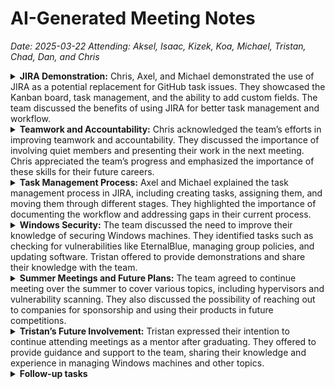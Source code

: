 <!-- markdownlint-disable MD033 -->

# AI-Generated Meeting Notes

*Date: 2025-03-22*
*Attending: Aksel, Isaac, Kizek, Koa, Michael, Tristan, Chad, Dan, and Chris*

<details>
<summary><b>JIRA Demonstration:</b>
Chris, Axel, and Michael demonstrated the use of JIRA as a potential replacement for GitHub task issues. They showcased the Kanban board, task management, and the ability to add custom fields. The team discussed the benefits of using JIRA for better task management and workflow.

</summary>
<span style="color:#8b8b8b">

* **Kanban Board:** Michael demonstrated the Kanban board in JIRA, explaining how tasks can be moved through different stages such as 'In Process', 'Verification', and 'Documentation'. This visual representation helps in tracking the progress of tasks efficiently.
* **Task Creation:** Michael created a task on the Kanban board, assigning it to Axel. He explained the process of describing the task, setting its priority, and assigning it to a team member. This ensures clear task delegation and accountability.
* **Custom Fields:** Michael highlighted the ability to add custom fields to tasks in JIRA, such as due dates and additional properties. This feature allows for more detailed task management and better tracking of task requirements.
* **Task Verification:** The team discussed the importance of task verification, where a task is reviewed by another team member before being marked as complete. This step ensures the quality and accuracy of the work done.
* **Workflow Documentation:** Axel mentioned the need to document the workflow in JIRA, including the steps involved in task management and the tools used. This documentation helps in maintaining consistency and clarity in the team's processes.

</span>
</details>

<details>
<summary><b>Teamwork and Accountability:</b> Chris acknowledged the team’s efforts in improving teamwork and accountability. They discussed the importance of involving quiet members and presenting their work in the next meeting. Chris appreciated the team’s progress and emphasized the importance of these skills for their future careers.
</summary>

<span style="color:#8b8b8b">

* **Team Involvement:** Chris emphasized the importance of involving quieter team members in discussions and tasks. This approach helps in ensuring that all team members are engaged and contributing to the team's success.
* **Presentation of Work:** Chris highlighted the need for team members to present their work in the next meeting. This practice promotes accountability and allows for feedback and improvement. <><>

</span>
</details>

<details>
<summary><b>Task Management Process:</b> Axel and Michael explained the task management process in JIRA, including creating tasks, assigning them, and moving them through different stages. They highlighted the importance of documenting the workflow and addressing gaps in their current process.
</summary>
<span style="color:#8b8b8b">

* **Task Assignment:** Axel and Michael discussed the process of assigning tasks to team members in JIRA. This step ensures that each task has a responsible person, promoting accountability and clear delegation of work.
* **Stage Movement:** Tasks in JIRA can be moved through different stages such as 'In Process', 'Verification', and 'Documentation'. This movement helps in tracking the progress and status of each task.
* **Workflow Gaps:** The team identified gaps in their current task management process and discussed how JIRA can help address these gaps. This includes better tracking of task progress and ensuring that all tasks are verified and documented properly.
* **Documentation:** Axel mentioned the importance of documenting the workflow in JIRA. This documentation helps in maintaining consistency and clarity in the team's processes, ensuring that everyone is on the same page.

</span>
</details>

<details>
<summary><b>Windows Security:</b> The team discussed the need to improve their knowledge of securing Windows machines. They identified tasks such as checking for vulnerabilities like EternalBlue, managing group policies, and updating software. Tristan offered to provide demonstrations and share their knowledge with the team.

</summary>
<span style="color:#8b8b8b">

* **Vulnerability Checking:** The team discussed the importance of checking for vulnerabilities like EternalBlue on Windows machines. Tristan offered to demonstrate how to identify and mitigate such vulnerabilities.
* **Group Policy Management:** Managing group policies was identified as a crucial task for securing Windows machines. Tristan will provide guidance on how to effectively manage group policies to enhance security.
* **Software Updates:** Updating software regularly is essential for maintaining security. The team discussed the need to ensure that all software on Windows machines is up-to-date to prevent vulnerabilities.
* **Demonstrations:** Tristan offered to provide demonstrations on various aspects of Windows security, including vulnerability checking, group policy management, and software updates. These demonstrations will help the team improve their knowledge and skills in securing Windows machines.

</span>
</details>

<details>
<summary><b>Summer Meetings and Future Plans:</b> The team agreed to continue meeting over the summer to cover various topics, including hypervisors and vulnerability scanning. They also discussed the possibility of reaching out to companies for sponsorship and using their products in future competitions.
</summary>

<span style="color:#8b8b8b">

* **Summer Meetings:** The team agreed to hold meetings over the summer to cover important topics such as hypervisors and vulnerability scanning. These meetings will help the team stay prepared and improve their skills.
* **Sponsorship:** The team discussed reaching out to companies for sponsorship and permission to use their products in future competitions. This approach could provide valuable resources and support for the team.

</span>
</details>

<details>
<summary><b>Tristan’s Future Involvement:</b> Tristan expressed their intention to continue attending meetings as a mentor after graduating. They offered to provide guidance and support to the team, sharing their knowledge and experience in managing Windows machines and other topics.
</summary>

<span style="color:8b8b8b">

* **Mentorship:** Tristan offered to continue attending meetings as a mentor after graduating. They will provide guidance and support to the team, sharing their knowledge and experience in managing Windows machines and other topics.
* Knowledge Sharing: Tristan will share their knowledge and experience with the team, helping them improve their skills in various areas, including Windows security and task management.

</span>
</details>

<details>
<summary><b>Follow-up tasks</b></summary>

<span style="color:#8b8b8b">

* Windows Security Demonstrations: Prepare and conduct demonstrations on securing Windows machines, including checking for internal blue, patching, and managing logs. (Tristan)
* JIRA Task Management: Set up a new JIRA project with all necessary configurations, including labels, epics, and additional properties for tasks. (Michael, Kaiser)
* Nessus Vulnerability Scanning: Investigate the possibility of obtaining a Nessus license for vulnerability scanning and set up a prebuilt Linux VM with Nessus for internal use. (Isaac, Tristan)
* Company Sponsorships: Reach out to companies like Nessus to explore sponsorship opportunities and obtain trial licenses for competition use. (Dan)
* Summer Meeting Topics: Compile a list of topics to cover during summer meetings, including hypervisors and other advanced topics. (Chris)
* JIRA User Management: Verify the number of users on the JIRA account and ensure it does not exceed the limit of 10 users. (Chris)

</span>
</details>
